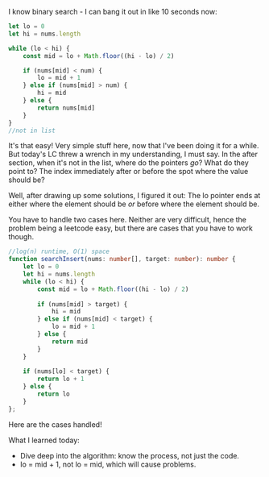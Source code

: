 I know binary search - I can bang it out in like 10 seconds now:

```typescript
let lo = 0
let hi = nums.length

while (lo < hi) {
    const mid = lo + Math.floor((hi - lo) / 2)

    if (nums[mid] < num) {
        lo = mid + 1
    } else if (nums[mid] > num) {
        hi = mid
    } else {
        return nums[mid]
    }
}
//not in list
```

It's that easy! Very simple stuff here, now that I've been doing it for a while.  But today's LC threw a wrench in my understanding, I must say. In the after section, when it's not in the list, where do the pointers *go*? What do they point to? The index immediately after or before the spot where the value should be?

Well, after drawing up some solutions, I figured it out: The lo pointer ends at either where the element should be *or* before where the element should be. 

You have to handle two cases here. Neither are very difficult, hence the problem being a leetcode easy, but there are cases that you have to work though.

```typescript
//log(n) runtime, O(1) space
function searchInsert(nums: number[], target: number): number {
    let lo = 0
    let hi = nums.length
    while (lo < hi) {
        const mid = lo + Math.floor((hi - lo) / 2)
        
        if (nums[mid] > target) {
            hi = mid
        } else if (nums[mid] < target) {
            lo = mid + 1
        } else {
            return mid
        }
    }
    
    if (nums[lo] < target) {
        return lo + 1
    } else {
        return lo
    }
};
```

Here are the cases handled! 

What I learned today:
- Dive deep into the algorithm: know the process, not just the code.
- lo = mid + 1, not lo = mid, which will cause problems.